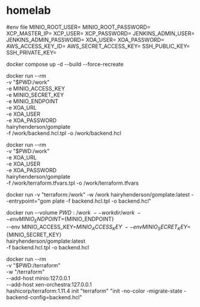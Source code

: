 # homelab

#env file
MINIO_ROOT_USER=
MINIO_ROOT_PASSWORD=
XCP_MASTER_IP=
XCP_USER=
XCP_PASSWORD=
JENKINS_ADMIN_USER=
JENKINS_ADMIN_PASSWORD=
XOA_USER=
XOA_PASSWORD=
AWS_ACCESS_KEY_ID=
AWS_SECRET_ACCESS_KEY=
SSH_PUBLIC_KEY=
SSH_PRIVATE_KEY=

docker compose up -d --build --force-recreate

docker run --rm \
-v "$PWD:/work" \
-e MINIO_ACCESS_KEY \
-e MINIO_SECRET_KEY \
-e MINIO_ENDPOINT \
-e XOA_URL \
-e XOA_USER \
-e XOA_PASSWORD \
hairyhenderson/gomplate \
-f /work/backend.hcl.tpl -o /work/backend.hcl
 
docker run --rm \
-v "$PWD:/work" \
-e XOA_URL \
-e XOA_USER \
-e XOA_PASSWORD \
hairyhenderson/gomplate \
-f /work/terraform.tfvars.tpl -o /work/terraform.tfvars

docker run -v "terraform:/work" -w /work hairyhenderson/gomplate:latest --entrypoint="gom
plate -f backend.hcl.tpl -o backend.hcl"

docker run --volume ${PWD}:/work \
--workdir /work \
--env MINIO_ENDPOINT=${MINIO_ENDPOINT} \
--env MINIO_ACCESS_KEY=${MINIO_ACCESS_KEY} \
--env MINIO_SECRET_KEY=${MINIO_SECRET_KEY} \
hairyhenderson/gomplate:latest \
-f backend.hcl.tpl -o backend.hcl

docker run --rm \
-v "$PWD:/terraform" \
-w "/terraform" \
--add-host minio:127.0.0.1 \
--add-host xen-orchestra:127.0.0.1 \
hashicorp/terraform:1.11.4
init 
"terraform" "init -no-color -migrate-state -backend-config=backend.hcl"

